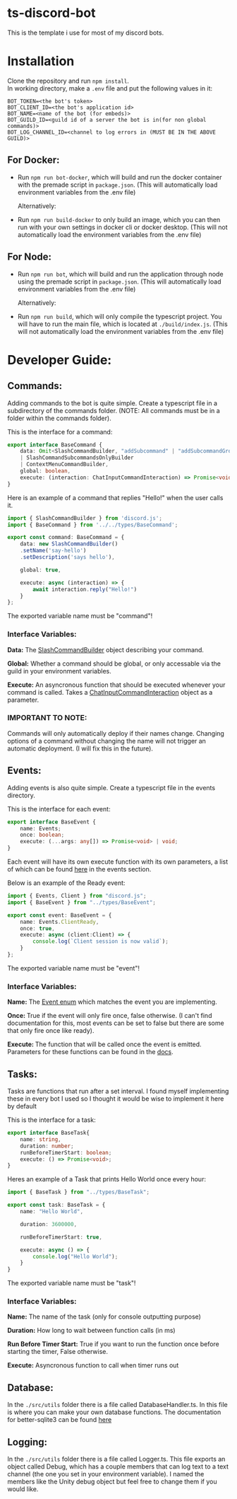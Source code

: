 # ts-discord-bot
This is the template i use for most of my discord bots.

# Installation
Clone the repository and run ```npm install```.<br>
In working directory, make a ```.env``` file and put the following values in it:
```
BOT_TOKEN=<the bot's token>
BOT_CLIENT_ID=<the bot's application id>
BOT_NAME=<name of the bot (for embeds)>
BOT_GUILD_ID=<guild id of a server the bot is in(for non global commands)>
BOT_LOG_CHANNEL_ID=<channel to log errors in (MUST BE IN THE ABOVE GUILD)>
```

## For Docker:
- Run ```npm run bot-docker```, which will build and run the docker container with the premade script in ```package.json```. (This will automatically load environment variables from the .env file)

    Alternatively:

- Run ```npm run build-docker``` to only build an image, which you can then run with your own settings in docker cli or docker desktop. (This will not automatically load the environment variables from the .env file)

## For Node:
- Run ```npm run bot```, which will build and run the application through node using the premade script in ```package.json```. (This will automatically load environment variables from the .env file)

    Alternatively: 

- Run ```npm run build```, which will only compile the typescript project. You will have to run the main file, which is located at ```./build/index.js```. (This will not automatically load the environment variables from the .env file)



# Developer Guide: 

## Commands:
Adding commands to the bot is quite simple. Create a typescript file in a subdirectory of the commands folder. (NOTE: All commands must be in a folder within the commands folder).

This is the interface for a command:

```ts
export interface BaseCommand {
    data: Omit<SlashCommandBuilder, "addSubcommand" | "addSubcommandGroup"> 
    | SlashCommandSubcommandsOnlyBuilder
    | ContextMenuCommandBuilder,
    global: boolean,
    execute: (interaction: ChatInputCommandInteraction) => Promise<void>;
}
```

Here is an example of a command that replies "Hello!" when the user calls it.

```ts
import { SlashCommandBuilder } from 'discord.js';
import { BaseCommand } from '../../types/BaseCommand';

export const command: BaseCommand = {
	data: new SlashCommandBuilder()
	.setName('say-hello')
	.setDescription('says hello'),

	global: true,

	execute: async (interaction) => {
        await interaction.reply("Hello!")
	}
};
```
The exported variable name must be "command"!

### Interface Variables:

<B>Data:</B> The [SlashCommandBuilder](https://discord.js.org/docs/packages/builders/1.6.0/SlashCommandBuilder:Class) object describing your command. 

<B>Global:</B> Whether a command should be global, or only accessable via the guild in your environment variables.

<B>Execute:</B> An asyncronous function that should be executed whenever your command is called. Takes a [ChatInputCommandInteraction](https://discord.js.org/docs/packages/discord.js/14.14.1/ChatInputCommandInteraction:Class) object as a parameter.

### IMPORTANT TO NOTE:

Commands will only automatically deploy if their names change. Changing options of a command without changing the name will not trigger an automatic deployment. (I will fix this in the future).


## Events:
Adding events is also quite simple. Create a typescript file in the events directory.

This is the interface for each event:

```ts
export interface BaseEvent {
    name: Events;
	once: boolean;
	execute: (...args: any[]) => Promise<void> | void;
}
```

Each event will have its own execute function with its own parameters, a list of which can be found [here](https://discord.js.org/docs/packages/discord.js/14.15.2/Client:Class) in the events section.

Below is an example of the Ready event:

```ts
import { Events, Client } from "discord.js";
import { BaseEvent } from "../types/BaseEvent";

export const event: BaseEvent = {
	name: Events.ClientReady,
	once: true,
	execute: async (client:Client) => {
		console.log(`Client session is now valid`);
	}
};
```
The exported variable name must be "event"!

### Interface Variables:
<B>Name:</B> The [Event enum](https://discord.js.org/docs/packages/discord.js/14.14.1/Events:Enum) which matches the event you are implementing.

<B>Once: </B> True if the event will only fire once, false otherwise. (I can't find documentation for this, most events can be set to false but there are some that only fire once like ready).

<B>Execute: </B> The function that will be called once the event is emitted. Parameters for these functions can be found in the [docs](https://discord.js.org/docs/packages/discord.js/14.15.2/Client:Class).

## Tasks:

Tasks are functions that run after a set interval. I found myself implementing these in every bot I used so I thought it would be wise to implement it here by default

This is the interface for a task:

```ts
export interface BaseTask{
    name: string,
    duration: number;
    runBeforeTimerStart: boolean;
    execute: () => Promise<void>;
}
```

Heres an example of a Task that prints Hello World once every hour:
```ts
import { BaseTask } from "../types/BaseTask";

export const task: BaseTask = {
    name: "Hello World",

    duration: 3600000,

    runBeforeTimerStart: true,

    execute: async () => {
        console.log("Hello World");
    }
}
```
The exported variable name must be "task"!

### Interface Variables:
<B>Name:</B> The name of the task (only for console outputting purpose)

<B>Duration:</B> How long to wait between function calls (in ms)

<B>Run Before Timer Start:</B> True if you want to run the function once before starting the timer, False otherwise.

<B>Execute:</B> Asyncronous function to call when timer runs out

## Database: 

In the ```./src/utils``` folder there is a file called DatabaseHandler.ts. In this file is where you can make your own database functions. The documentation for better-sqlite3 can be found [here](https://github.com/WiseLibs/better-sqlite3/blob/master/docs/api.md#api)

## Logging:

In the ```./src/utils``` folder there is a file called Logger.ts. This file exports an object called Debug, which has a couple members that can log text to a text channel (the one you set in your environment variable). I named the members like the Unity debug object but feel free to change them if you would like.

